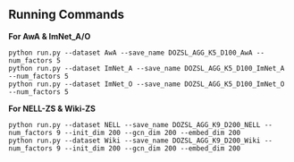 ## Running Commands

**For AwA & ImNet_A/O**
```
python run.py --dataset AwA --save_name DOZSL_AGG_K5_D100_AwA --num_factors 5
python run.py --dataset ImNet_A --save_name DOZSL_AGG_K5_D100_ImNet_A --num_factors 5
python run.py --dataset ImNet_O --save_name DOZSL_AGG_K5_D100_ImNet_O --num_factors 5
```


**For NELL-ZS & Wiki-ZS**
```
python run.py --dataset NELL --save_name DOZSL_AGG_K9_D200_NELL --num_factors 9 --init_dim 200 --gcn_dim 200 --embed_dim 200
python run.py --dataset Wiki --save_name DOZSL_AGG_K9_D200_Wiki --num_factors 9 --init_dim 200 --gcn_dim 200 --embed_dim 200

```
